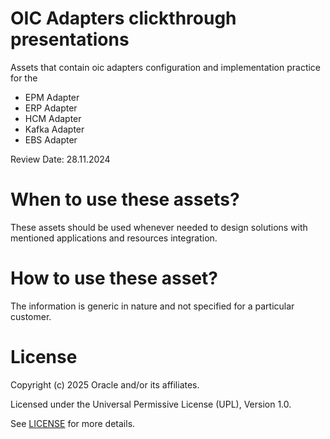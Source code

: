 # OIC Adapters clickthrough presentations

Assets that contain oic adapters configuration and implementation practice for the 
- EPM Adapter
- ERP Adapter
- HCM Adapter
- Kafka Adapter
- EBS Adapter

Review Date: 28.11.2024

# When to use these assets?

These assets should be used whenever needed to design solutions with mentioned applications and resources integration.

# How to use these asset?

The information is generic in nature and not specified for a particular customer. 

# License

Copyright (c) 2025 Oracle and/or its affiliates.

Licensed under the Universal Permissive License (UPL), Version 1.0.

See [LICENSE](https://github.com/oracle-devrel/technology-engineering/blob/main/LICENSE) for more details.
